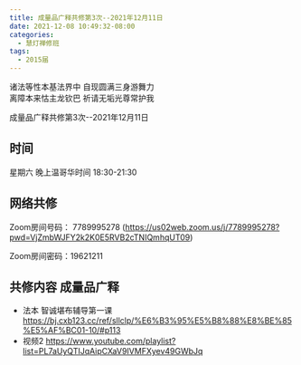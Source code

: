 ```yaml
---
title: 成量品广释共修第3次--2021年12月11日
date: 2021-12-08 10:49:32-08:00
categories:
  - 慧灯禅修班
tags:
  - 2015届
---
```

诸法等性本基法界中  自现圆满三身游舞力  
离障本来怙主龙钦巴  祈请无垢光尊常护我  

成量品广释共修第3次--2021年12月11日  


## 时间
星期六 晚上温哥华时间 18:30-21:30    

## 网络共修  
Zoom房间号码： 7789995278 (<https://us02web.zoom.us/j/7789995278?pwd=VjZmbWJFY2k2K0E5RVB2cTNIQmhqUT09>)

Zoom房间密码：19621211       

## 共修内容  成量品广释

- 法本 智诚堪布辅导第一课 <https://bj.cxb123.cc/ref/sllclp/%E6%B3%95%E5%B8%88%E8%BE%85%E5%AF%BC01-10/#p113>
- 视频2 <https://www.youtube.com/playlist?list=PL7aUyQTIJqAipCXaV9IVMFXyev49GWbJq>


